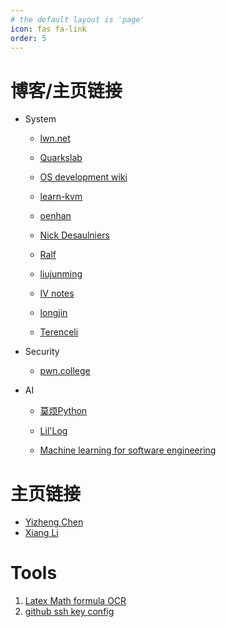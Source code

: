```yaml
---
# the default layout is 'page'
icon: fas fa-link
order: 5
---
```


# 博客/主页链接

- System

  - [lwn.net](https://lwn.net/)

  - [Quarkslab](https://blog.quarkslab.com/index.html)

  - [OS development wiki](https://wiki.osdev.org/Main_Page)

  - [learn-kvm](https://github.com/yifengyou/learn-kvm)
  - [oenhan](https://oenhan.com/)
  - [Nick Desaulniers](https://nickdesaulniers.github.io/)
  - [Ralf](https://www.ralfj.de/blog/)
  - [liujunming](http://liujunming.top/)
  - [IV notes](https://notes.iveselov.info/)
  - [longjin](https://longjin666.cn/)
  - [Terenceli](https://terenceli.github.io/)

- Security
  - [pwn.college](https://pwn.college/)

- AI

  - [莫烦Python](https://mofanpy.com/)

  - [Lil'Log](https://lilianweng.github.io/)
  
  - [Machine learning for software engineering](https://github.com/saltudelft/ml4se)



# 主页链接

- [Yizheng Chen](https://surrealyz.github.io/index.html)
- [Xiang Li](https://lixiang3776.github.io/)



# Tools

1. [Latex Math formula OCR](https://simpletex.cn/ai/latex_ocr)
2. [github ssh key config](https://docs.github.com/zh/authentication/connecting-to-github-with-ssh/generating-a-new-ssh-key-and-adding-it-to-the-ssh-agent)
